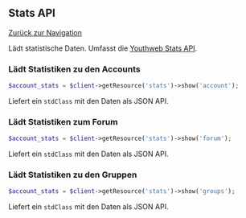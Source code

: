 ## Stats API
[Zurück zur Navigation](README.md)

Lädt statistische Daten. Umfasst die [Youthweb Stats API](http://docs.youthweb.apiary.io/reference/stats).

### Lädt Statistiken zu den Accounts

```php
$account_stats = $client->getResource('stats')->show('account');
```

Liefert ein `stdClass` mit den Daten als JSON API.

### Lädt Statistiken zum Forum

```php
$account_stats = $client->getResource('stats')->show('forum');
```

Liefert ein `stdClass` mit den Daten als JSON API.

### Lädt Statistiken zu den Gruppen

```php
$account_stats = $client->getResource('stats')->show('groups');
```

Liefert ein `stdClass` mit den Daten als JSON API.

